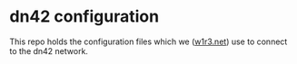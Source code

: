 # dn42 configuration

This repo holds the configuration files which we ([w1r3.net](https://w1r3.ch/)) 
use to connect to the dn42 network.

